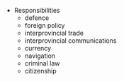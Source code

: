 - Responsibilities
	- defence
	- foreign policy
	- interprovincial trade
	- interprovincial communications
	- currency
	- navigation
	- criminal law
	- citizenship